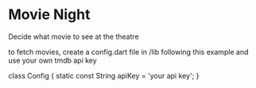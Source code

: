 # Movie Night

Decide what movie to see at the theatre

to fetch movies, create a config.dart file in /lib following this example and use your own tmdb api key

class Config {
  static const String apiKey = 'your api key';
}
